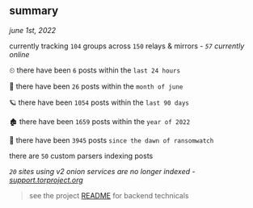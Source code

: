 
## summary
_june 1st, 2022_

currently tracking `104` groups across `150` relays & mirrors - _`57` currently online_

⏲ there have been `6` posts within the `last 24 hours`

🦈 there have been `26` posts within the `month of june`

🪐 there have been `1054` posts within the `last 90 days`

🏚 there have been `1659` posts within the `year of 2022`

🦕 there have been `3945` posts `since the dawn of ransomwatch`

there are `50` custom parsers indexing posts

_`20` sites using v2 onion services are no longer indexed - [support.torproject.org](https://support.torproject.org/onionservices/v2-deprecation/)_

> see the project [README](https://github.com/joshhighet/ransomwatch#ransomwatch--) for backend technicals
